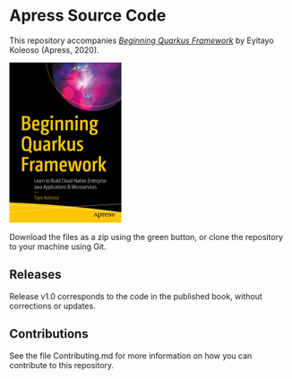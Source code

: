 # Apress Source Code

This repository accompanies [*Beginning Quarkus Framework*](https://www.apress.com/9781484260319) by Eyitayo Koleoso (Apress, 2020).

[comment]: #cover
![Cover image](9781484260319.jpg)

Download the files as a zip using the green button, or clone the repository to your machine using Git.

## Releases

Release v1.0 corresponds to the code in the published book, without corrections or updates.

## Contributions

See the file Contributing.md for more information on how you can contribute to this repository.